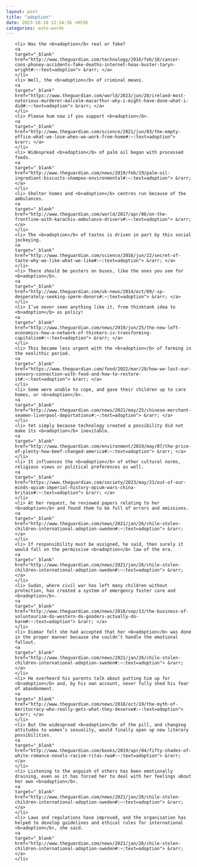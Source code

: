 ```yaml
---
layout: post
title: "adoption"
date: 2023-10-10 12:34:56 +0530
categories: auto-words
---
```

<ol>

    <li> Was the <b>adoption</b> real or fake?
    <a 
    target="_blank" 
    href="http://www.theguardian.com/technology/2016/feb/18/cancer-cons-phoney-accidents-fake-deaths-internet-hoax-buster-taryn-wright#:~:text=adoption"> &rarr; </a>
    </li>
    <li> Well, the <b>adoption</b> of criminal means.
    <a 
    target="_blank" 
    href="https://www.theguardian.com/world/2023/jun/20/ireland-most-notorious-murderer-malcolm-macarthur-why-i-might-have-done-what-i-did#:~:text=adoption"> &rarr; </a>
    </li>
    <li> Please hum now if you support <b>adoption</b>.
    <a 
    target="_blank" 
    href="http://www.theguardian.com/science/2021/jun/03/the-empty-office-what-we-lose-when-we-work-from-home#:~:text=adoption"> &rarr; </a>
    </li>
    <li> Widespread <b>adoption</b> of palm oil began with processed foods.
    <a 
    target="_blank" 
    href="http://www.theguardian.com/news/2019/feb/19/palm-oil-ingredient-biscuits-shampoo-environmental#:~:text=adoption"> &rarr; </a>
    </li>
    <li> Shelter homes and <b>adoption</b> centres run because of the ambulances.
    <a 
    target="_blank" 
    href="http://www.theguardian.com/world/2017/apr/06/on-the-frontline-with-karachis-ambulance-drivers#:~:text=adoption"> &rarr; </a>
    </li>
    <li> The <b>adoption</b> of tastes is driven in part by this social jockeying.
    <a 
    target="_blank" 
    href="http://www.theguardian.com/science/2016/jun/22/secret-of-taste-why-we-like-what-we-like#:~:text=adoption"> &rarr; </a>
    </li>
    <li> There should be posters on buses, like the ones you see for <b>adoption</b>.
    <a 
    target="_blank" 
    href="http://www.theguardian.com/uk-news/2014/oct/09/-sp-desperately-seeking-sperm-donors#:~:text=adoption"> &rarr; </a>
    </li>
    <li> I’ve never seen anything like it, from thinktank idea to <b>adoption</b> as policy!
    <a 
    target="_blank" 
    href="http://www.theguardian.com/news/2019/jun/25/the-new-left-economics-how-a-network-of-thinkers-is-transforming-capitalism#:~:text=adoption"> &rarr; </a>
    </li>
    <li> This became less urgent with the <b>adoption</b> of farming in the neolithic period.
    <a 
    target="_blank" 
    href="https://www.theguardian.com/food/2022/mar/29/how-we-lost-our-sensory-connection-with-food-and-how-to-restore-it#:~:text=adoption"> &rarr; </a>
    </li>
    <li> Some were unable to cope, and gave their children up to care homes, or <b>adoption</b>.
    <a 
    target="_blank" 
    href="http://www.theguardian.com/news/2021/may/25/chinese-merchant-seamen-liverpool-deportations#:~:text=adoption"> &rarr; </a>
    </li>
    <li> Yet simply because technology created a possibility did not make its <b>adoption</b> inevitable.
    <a 
    target="_blank" 
    href="http://www.theguardian.com/environment/2019/may/07/the-price-of-plenty-how-beef-changed-america#:~:text=adoption"> &rarr; </a>
    </li>
    <li> It influences the <b>adoption</b> of other cultural norms, religious views or political preferences as well.
    <a 
    target="_blank" 
    href="https://www.theguardian.com/society/2023/may/23/out-of-our-minds-opium-imperial-history-opium-wars-china-britain#:~:text=adoption"> &rarr; </a>
    </li>
    <li> At her request, he reviewed papers relating to her <b>adoption</b> and found them to be full of errors and omissions.
    <a 
    target="_blank" 
    href="http://www.theguardian.com/news/2021/jan/26/chile-stolen-children-international-adoption-sweden#:~:text=adoption"> &rarr; </a>
    </li>
    <li> If responsibility must be assigned, he said, then surely it would fall on the permissive <b>adoption</b> law of the era.
    <a 
    target="_blank" 
    href="http://www.theguardian.com/news/2021/jan/26/chile-stolen-children-international-adoption-sweden#:~:text=adoption"> &rarr; </a>
    </li>
    <li> Sudan, where civil war has left many children without protection, has created a system of emergency foster care and <b>adoption</b>.
    <a 
    target="_blank" 
    href="http://www.theguardian.com/news/2018/sep/13/the-business-of-voluntourism-do-western-do-gooders-actually-do-harm#:~:text=adoption"> &rarr; </a>
    </li>
    <li> Diemar felt she had accepted that her <b>adoption</b> was done in the proper manner because she couldn’t handle the emotional fallout.
    <a 
    target="_blank" 
    href="http://www.theguardian.com/news/2021/jan/26/chile-stolen-children-international-adoption-sweden#:~:text=adoption"> &rarr; </a>
    </li>
    <li> He overheard his parents talk about putting him up for <b>adoption</b> and, by his own account, never fully shed his fear of abandonment.
    <a 
    target="_blank" 
    href="http://www.theguardian.com/news/2018/oct/19/the-myth-of-meritocracy-who-really-gets-what-they-deserve#:~:text=adoption"> &rarr; </a>
    </li>
    <li> But the widespread <b>adoption</b> of the pill, and changing attitudes to women’s sexuality, would finally open up new literary possibilities.
    <a 
    target="_blank" 
    href="http://www.theguardian.com/books/2019/apr/04/fifty-shades-of-white-romance-novels-racism-ritas-rwa#:~:text=adoption"> &rarr; </a>
    </li>
    <li> Listening to the anguish of others has been emotionally draining, even as it has forced her to deal with her feelings about her own <b>adoption</b>.
    <a 
    target="_blank" 
    href="http://www.theguardian.com/news/2021/jan/26/chile-stolen-children-international-adoption-sweden#:~:text=adoption"> &rarr; </a>
    </li>
    <li> Laws and regulations have improved, and the organisation has helped to develop guidelines and ethical rules for international <b>adoption</b>, she said.
    <a 
    target="_blank" 
    href="http://www.theguardian.com/news/2021/jan/26/chile-stolen-children-international-adoption-sweden#:~:text=adoption"> &rarr; </a>
    </li>